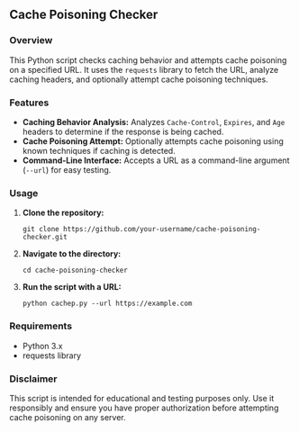 ## Cache Poisoning Checker

### Overview
This Python script checks caching behavior and attempts cache poisoning on a specified URL. It uses the `requests` library to fetch the URL, analyze caching headers, and optionally attempt cache poisoning techniques.

### Features
- **Caching Behavior Analysis:** Analyzes `Cache-Control`, `Expires`, and `Age` headers to determine if the response is being cached.
- **Cache Poisoning Attempt:** Optionally attempts cache poisoning using known techniques if caching is detected.
- **Command-Line Interface:** Accepts a URL as a command-line argument (`--url`) for easy testing.

### Usage
1. **Clone the repository:**
   ```
   git clone https://github.com/your-username/cache-poisoning-checker.git
   ```

2. **Navigate to the directory:**
   ```
   cd cache-poisoning-checker
   ```

3. **Run the script with a URL:**
   ```
   python cachep.py --url https://example.com
   ```

### Requirements
- Python 3.x
- requests library


### Disclaimer
This script is intended for educational and testing purposes only. Use it responsibly and ensure you have proper authorization before attempting cache poisoning on any server.
